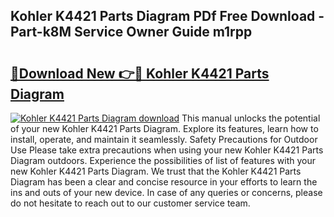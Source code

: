 ## Kohler K4421 Parts Diagram PDf Free Download - Part-k8M Service Owner Guide m1rpp

# <h2><a href="http://dfoyi4.blite.top/?on=Kohler+K4421+Parts+Diagram">🔗Download New 👉🔴 Kohler K4421 Parts Diagram</a></h2>

[![Kohler K4421 Parts Diagram download](https://i.imgur.com/lujVjoI.png)](http://dfoyi4.blite.top/?on=Kohler+K4421+Parts+Diagram)
This manual unlocks the potential of your new Kohler K4421 Parts Diagram. Explore its features, learn how to install, operate, and maintain it seamlessly. Safety Precautions for Outdoor Use Please take extra precautions when using your new Kohler K4421 Parts Diagram outdoors. Experience the possibilities of list of features with your new Kohler K4421 Parts Diagram. We trust that the Kohler K4421 Parts Diagram has been a clear and concise resource in your efforts to learn the ins and outs of your new device. In case of any queries or concerns, please do not hesitate to reach out to our customer service team.
